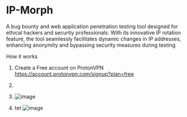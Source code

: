 # IP-Morph
A bug bounty and web application penetration testing tool designed for ethical hackers and security professionals. With its innovative IP rotation feature, the tool seamlessly facilitates dynamic changes in IP addresses, enhancing anonymity and bypassing security measures during testing


How it works

1. Create a Free account on ProtonVPN https://account.protonvpn.com/signup?plan=free

2. 
3. ![image](https://github.com/wselby12/IP-Morph/assets/136381971/03bc46e3-d8d7-470f-8898-b4c14765ae9c)
4. tet
![image](https://github.com/wselby12/IP-Morph/assets/136381971/4022bbdc-5ce8-4140-8caa-af38011dc178)
